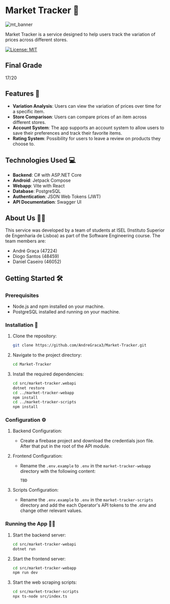 # Market Tracker 🚀

![mt_banner](https://github.com/AndreGraca3/Market-Tracker/assets/16958881/63899fd2-ec6b-4c6e-b4c9-2f6bfdbfc4b9)

Market Tracker is a service designed to help users track the variation of prices across different stores.

[![License: MIT](https://img.shields.io/badge/License-MIT-yellow.svg)](https://github.com/AndreGraca3/Market-Tracker/blob/main/LICENSE)

## Final Grade
17/20

## Features 🌟

- **Variation Analysis**: Users can view the variation of prices over time for a specific item.
- **Store Comparison**: Users can compare prices of an item across different stores.
- **Account System**: The app supports an account system to allow users to save their preferences and track their favorite items.
- **Rating System**: Possibility for users to leave a review on products they choose to.

## Technologies Used 💻

- **Backend**: C# with ASP.NET Core
- **Android**: Jetpack Compose
- **Webapp**: Vite with React
- **Database**: PostgreSQL
- **Authentication**: JSON Web Tokens (JWT)
- **API Documentation**: Swagger UI

## About Us 🙋‍♂️

This service was developed by a team of students at ISEL (Instituto Superior de Engenharia de Lisboa) as part of the Software Engineering course. The team members are:

- André Graça (47224)
- Diogo Santos (48459)
- Daniel Caseiro (46052)

## Getting Started 🛠️

### Prerequisites

- Node.js and npm installed on your machine.
- PostgreSQL installed and running on your machine.

### Installation 🔧

1. Clone the repository:

   ```bash
   git clone https://github.com/AndreGraca3/Market-Tracker.git
   ```

2. Navigate to the project directory:

   ```bash
   cd Market-Tracker
   ```

3. Install the required dependencies:

   ```bash
   cd src/market-tracker.webapi
   dotnet restore
   cd ../market-tracker-webapp
   npm install
   cd ../market-tracker-scripts
   npm install
   ```

### Configuration ⚙️

1. Backend Configuration:
   - Create a firebase project and download the credentials json file. After that put in the root of the API module.

2. Frontend Configuration:

   - Rename the `.env.example` to `.env` in the `market-tracker-webapp` directory with the following content:

     ```env
     TBD
     ```
     
3. Scripts Configuration:

   - Rename the `.env.example` to `.env` in the `market-tracker-scripts` directory and add the each Operator's API tokens to the .env and change other relevant values.

### Running the App 🏃‍♂️

1. Start the backend server:

   ```bash
   cd src/market-tracker-webapi
   dotnet run
   ```

2. Start the frontend server:

   ```bash
   cd src/market-tracker-webapp
   npm run dev
   ```

3. Start the web scraping scripts:

   ```bash
   cd src/market-tracker-scripts
   npx ts-node src/index.ts
   ```
